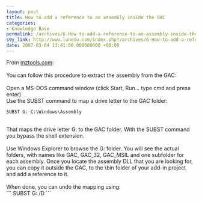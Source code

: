 ```yaml
---
layout: post
title: How to add a reference to an assembly inside the GAC
categories:
- Knowledge Base
permalink: /archives/6-How-to-add-a-reference-to-an-assembly-inside-the-GAC.html
s9y_link: http://www.lunesu.com/index.php?/archives/6-How-to-add-a-reference-to-an-assembly-inside-the-GAC.html
date: 2007-03-04 13:41:00.000000000 +08:00
---
```

From <a href="http://www.mztools.com/articles/2008/..%5C2007%5CMZ2007012.aspx">mztools.com</a>:<br />
<br />
You can follow this procedure to extract the assembly from the GAC:<br />
<br />
Open a MS-DOS command window (click Start, Run... type cmd and press enter) <br />
Use the SUBST command to map a drive letter to the GAC folder: <br />
```
SUBST G: C:\Windows\Assembly
```
<br />
That maps the drive letter G: to the GAC folder. With the SUBST command you bypass the shell extension.<br />
<br />
Use Windows Explorer to browse the G: folder. You will see the actual folders, with names like GAC, GAC_32, GAC_MSIL and one subfolder for each assembly. Once you locate the assembly DLL that you are looking for, you can copy it outside the GAC, to the \bin folder of your add-in project and add a reference to it. <br />
<br />
When done, you can undo the mapping using:<br />
```
SUBST G: /D
```
